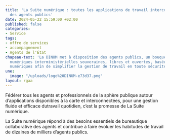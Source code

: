 ```yaml
---
title: 'La Suite numérique : toutes les applications de travail interconnecté à disposition
  des agents publics'
date: 2024-05-22 15:59:00 +02:00
published: false
categories:
- Service
tags:
- offre de services
- accompagnement
- Agents de l'État
chapeau-text: 'La DINUM met à disposition des agents publics, un bouquet d’applications
  numériques interministérielles souveraines, libres et ouvertes, basées sur des communs
  numériques afin de simplifier la gestion de travail en toute sécurité. '
une:
  image: "/uploads/logo%20DINUM-e73d37.png"
layout: rgaa
---
```


Fédérer tous les agents et professionnels de la sphère publique autour d’applications disponibles à la carte et interconnectées, pour une gestion fluide et efficace dutravail quotidien, c’est la promesse de La Suite numérique.

La Suite numérique répond à des besoins essentiels de bureautique collaborative des agents et contribue à faire évoluer les habitudes de travail de dizaines de milliers d’agents publics.


